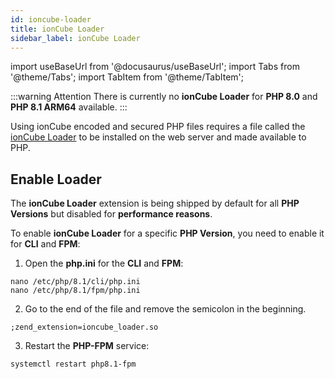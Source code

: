 ```yaml
---
id: ioncube-loader
title: ionCube Loader
sidebar_label: ionCube Loader
---
```


import useBaseUrl from '@docusaurus/useBaseUrl';
import Tabs from '@theme/Tabs';
import TabItem from '@theme/TabItem';

:::warning Attention
There is currently no **ionCube Loader** for **PHP 8.0** and **PHP 8.1 ARM64** available.
:::

Using ionCube encoded and secured PHP files requires a file called the [ionCube Loader](https://www.ioncube.com/) to be installed on the web server and made available to PHP.

## Enable Loader

The **ionCube Loader** extension is being shipped by default for all **PHP Versions** but disabled for **performance reasons**.

To enable **ionCube Loader** for a specific **PHP Version**, you need to enable it for **CLI** and **FPM**: 

1. Open the **php.ini** for the **CLI** and **FPM**:

```
nano /etc/php/8.1/cli/php.ini
nano /etc/php/8.1/fpm/php.ini
```

2. Go to the end of the file and remove the semicolon in the beginning.

```
;zend_extension=ioncube_loader.so
```

3. Restart the **PHP-FPM** service:

```
systemctl restart php8.1-fpm
```
